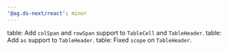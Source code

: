 ```yaml
---
'@ag.ds-next/react': minor
---
```


table: Add `colSpan` and `rowSpan` support to `TableCell` and `TableHeader`.
table: Add `as` support to `TableHeader`.
table: Fixed `scope` on `TableHeader`.
